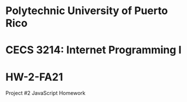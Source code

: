 # Polytechnic University of Puerto Rico
# CECS 3214: Internet Programming I
# HW-2-FA21
Project #2 JavaScript Homework

